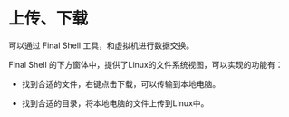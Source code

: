 # 上传、下载

可以通过 Final Shell 工具，和虚拟机进行数据交换。

Final Shell 的下方窗体中，提供了Linux的文件系统视图，可以实现的功能有：

- 找到合适的文件，右键点击下载，可以传输到本地电脑。

- 找到合适的目录，将本地电脑的文件上传到Linux中。